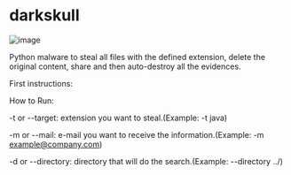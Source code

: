 # darkskull
![image](https://user-images.githubusercontent.com/65406173/126813287-6e373379-9163-4a07-983d-31ee17678f3b.png)

Python malware to steal all files with the defined extension, delete the original content, share and then auto-destroy all the evidences.


First instructions:




How to Run:

-t or --target: extension you want to steal.(Example: -t java)

-m or --mail: e-mail you want to receive the information.(Example: -m example@company.com)

-d or --directory: directory that will do the search.(Example: --directory ../)



